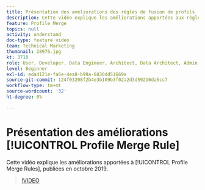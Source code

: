 ```yaml
---
title: Présentation des améliorations des règles de fusion de profils
description: Cette vidéo explique les améliorations apportées aux règles de fusion de profils, publiées en octobre 2019.
feature: Profile Merge
topics: null
activity: understand
doc-type: feature video
team: Technical Marketing
thumbnail: 28976.jpg
kt: 3710
role: User, Developer, Data Engineer, Architect, Data Architect, Admin, Leader
level: Beginner
exl-id: edad121e-fa6e-4ea8-b99a-6830dd51669a
source-git-commit: 124f03208f2b4e3b109b3f02a2d3d59210da5cc7
workflow-type: tm+mt
source-wordcount: '32'
ht-degree: 0%

---
```


# Présentation des améliorations [!UICONTROL Profile Merge Rule]

Cette vidéo explique les améliorations apportées à [!UICONTROL Profile Merge Rules], publiées en octobre 2019.

>[!VIDEO](https://video.tv.adobe.com/v/32182/?quality=12&captions=fre_fr)
